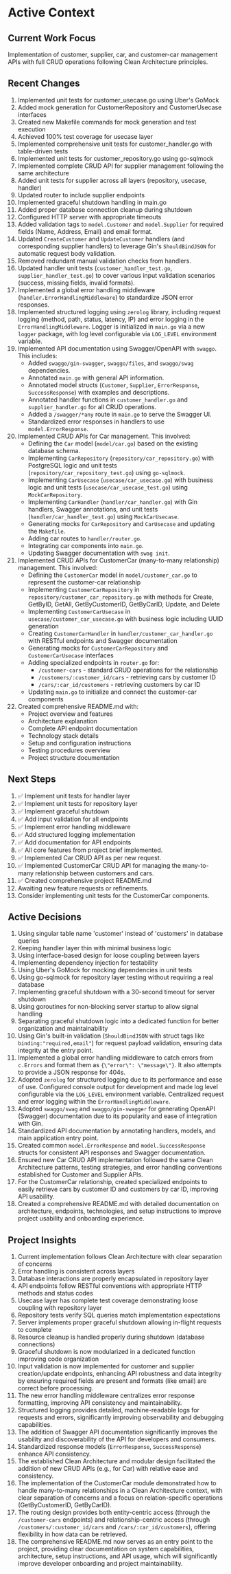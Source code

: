 # Active Context

## Current Work Focus
Implementation of customer, supplier, car, and customer-car management APIs with full CRUD operations following Clean Architecture principles.

## Recent Changes
1. Implemented unit tests for customer_usecase.go using Uber's GoMock
2. Added mock generation for CustomerRepository and CustomerUsecase interfaces
3. Created new Makefile commands for mock generation and test execution
4. Achieved 100% test coverage for usecase layer
5. Implemented comprehensive unit tests for customer_handler.go with table-driven tests
6. Implemented unit tests for customer_repository.go using go-sqlmock
7. Implemented complete CRUD API for supplier management following the same architecture
8. Added unit tests for supplier across all layers (repository, usecase, handler)
9. Updated router to include supplier endpoints
10. Implemented graceful shutdown handling in main.go
11. Added proper database connection cleanup during shutdown
12. Configured HTTP server with appropriate timeouts
13. Added validation tags to `model.Customer` and `model.Supplier` for required fields (Name, Address, Email) and email format.
14. Updated `CreateCustomer` and `UpdateCustomer` handlers (and corresponding supplier handlers) to leverage Gin's `ShouldBindJSON` for automatic request body validation.
15. Removed redundant manual validation checks from handlers.
16. Updated handler unit tests (`customer_handler_test.go`, `supplier_handler_test.go`) to cover various input validation scenarios (success, missing fields, invalid formats).
17. Implemented a global error handling middleware (`handler.ErrorHandlingMiddleware`) to standardize JSON error responses.
18. Implemented structured logging using `zerolog` library, including request logging (method, path, status, latency, IP) and error logging in the `ErrorHandlingMiddleware`. Logger is initialized in `main.go` via a new `logger` package, with log level configurable via `LOG_LEVEL` environment variable.
19. Implemented API documentation using Swagger/OpenAPI with `swaggo`. This includes:
    - Added `swaggo/gin-swagger`, `swaggo/files`, and `swaggo/swag` dependencies.
    - Annotated `main.go` with general API information.
    - Annotated model structs (`Customer`, `Supplier`, `ErrorResponse`, `SuccessResponse`) with examples and descriptions.
    - Annotated handler functions in `customer_handler.go` and `supplier_handler.go` for all CRUD operations.
    - Added a `/swagger/*any` route in `main.go` to serve the Swagger UI.
    - Standardized error responses in handlers to use `model.ErrorResponse`.
20. Implemented CRUD APIs for Car management. This involved:
    - Defining the `Car` model (`model/car.go`) based on the existing database schema.
    - Implementing `CarRepository` (`repository/car_repository.go`) with PostgreSQL logic and unit tests (`repository/car_repository_test.go`) using `go-sqlmock`.
    - Implementing `CarUsecase` (`usecase/car_usecase.go`) with business logic and unit tests (`usecase/car_usecase_test.go`) using `MockCarRepository`.
    - Implementing `CarHandler` (`handler/car_handler.go`) with Gin handlers, Swagger annotations, and unit tests (`handler/car_handler_test.go`) using `MockCarUsecase`.
    - Generating mocks for `CarRepository` and `CarUsecase` and updating the `Makefile`.
    - Adding car routes to `handler/router.go`.
    - Integrating car components into `main.go`.
    - Updating Swagger documentation with `swag init`.
21. Implemented CRUD APIs for CustomerCar (many-to-many relationship) management. This involved:
    - Defining the `CustomerCar` model in `model/customer_car.go` to represent the customer-car relationship
    - Implementing `CustomerCarRepository` in `repository/customer_car_repository.go` with methods for Create, GetByID, GetAll, GetByCustomerID, GetByCarID, Update, and Delete
    - Implementing `CustomerCarUsecase` in `usecase/customer_car_usecase.go` with business logic including UUID generation
    - Creating `CustomerCarHandler` in `handler/customer_car_handler.go` with RESTful endpoints and Swagger documentation
    - Generating mocks for `CustomerCarRepository` and `CustomerCarUsecase` interfaces
    - Adding specialized endpoints in `router.go` for:
      - `/customer-cars` - standard CRUD operations for the relationship
      - `/customers/:customer_id/cars` - retrieving cars by customer ID
      - `/cars/:car_id/customers` - retrieving customers by car ID
    - Updating `main.go` to initialize and connect the customer-car components
22. Created comprehensive README.md with:
    - Project overview and features
    - Architecture explanation
    - Complete API endpoint documentation
    - Technology stack details
    - Setup and configuration instructions
    - Testing procedures overview
    - Project structure documentation

## Next Steps
1. ✅ Implement unit tests for handler layer
2. ✅ Implement unit tests for repository layer
3. ✅ Implement graceful shutdown
4. ✅ Add input validation for all endpoints
5. ✅ Implement error handling middleware
6. ✅ Add structured logging implementation
7. ✅ Add documentation for API endpoints
8. ✅ All core features from project brief implemented.
9. ✅ Implemented Car CRUD API as per new request.
10. ✅ Implemented CustomerCar CRUD API for managing the many-to-many relationship between customers and cars.
11. ✅ Created comprehensive project README.md
12. Awaiting new feature requests or refinements.
13. Consider implementing unit tests for the CustomerCar components.

## Active Decisions
1. Using singular table name 'customer' instead of 'customers' in database queries
2. Keeping handler layer thin with minimal business logic
3. Using interface-based design for loose coupling between layers
4. Implementing dependency injection for testability
5. Using Uber's GoMock for mocking dependencies in unit tests
6. Using go-sqlmock for repository layer testing without requiring a real database
7. Implementing graceful shutdown with a 30-second timeout for server shutdown
8. Using goroutines for non-blocking server startup to allow signal handling
9. Separating graceful shutdown logic into a dedicated function for better organization and maintainability
10. Using Gin's built-in validation (`ShouldBindJSON` with struct tags like `binding:"required,email"`) for request payload validation, ensuring data integrity at the entry point.
11. Implemented a global error handling middleware to catch errors from `c.Errors` and format them as `{\"error\": \"message\"}`. It also attempts to provide a JSON response for 404s.
12. Adopted `zerolog` for structured logging due to its performance and ease of use. Configured console output for development and made log level configurable via the `LOG_LEVEL` environment variable. Centralized request and error logging within the `ErrorHandlingMiddleware`.
13. Adopted `swaggo/swag` and `swaggo/gin-swagger` for generating OpenAPI (Swagger) documentation due to its popularity and ease of integration with Gin.
14. Standardized API documentation by annotating handlers, models, and main application entry point.
15. Created common `model.ErrorResponse` and `model.SuccessResponse` structs for consistent API responses and Swagger documentation.
16. Ensured new Car CRUD API implementation followed the same Clean Architecture patterns, testing strategies, and error handling conventions established for Customer and Supplier APIs.
17. For the CustomerCar relationship, created specialized endpoints to easily retrieve cars by customer ID and customers by car ID, improving API usability.
18. Created a comprehensive README.md with detailed documentation on architecture, endpoints, technologies, and setup instructions to improve project usability and onboarding experience.

## Project Insights
1. Current implementation follows Clean Architecture with clear separation of concerns
2. Error handling is consistent across layers
3. Database interactions are properly encapsulated in repository layer
4. API endpoints follow RESTful conventions with appropriate HTTP methods and status codes
5. Usecase layer has complete test coverage demonstrating loose coupling with repository layer
6. Repository tests verify SQL queries match implementation expectations
7. Server implements proper graceful shutdown allowing in-flight requests to complete
8. Resource cleanup is handled properly during shutdown (database connections)
9. Graceful shutdown is now modularized in a dedicated function improving code organization
10. Input validation is now implemented for customer and supplier creation/update endpoints, enhancing API robustness and data integrity by ensuring required fields are present and formats (like email) are correct before processing.
11. The new error handling middleware centralizes error response formatting, improving API consistency and maintainability.
12. Structured logging provides detailed, machine-readable logs for requests and errors, significantly improving observability and debugging capabilities.
13. The addition of Swagger API documentation significantly improves the usability and discoverability of the API for developers and consumers.
14. Standardized response models (`ErrorResponse`, `SuccessResponse`) enhance API consistency.
15. The established Clean Architecture and modular design facilitated the addition of new CRUD APIs (e.g., for Car) with relative ease and consistency.
16. The implementation of the CustomerCar module demonstrated how to handle many-to-many relationships in a Clean Architecture context, with clear separation of concerns and a focus on relation-specific operations (GetByCustomerID, GetByCarID).
17. The routing design provides both entity-centric access (through the `/customer-cars` endpoints) and relationship-centric access (through `/customers/:customer_id/cars` and `/cars/:car_id/customers`), offering flexibility in how data can be retrieved.
18. The comprehensive README.md now serves as an entry point to the project, providing clear documentation on system capabilities, architecture, setup instructions, and API usage, which will significantly improve developer onboarding and project maintainability.
